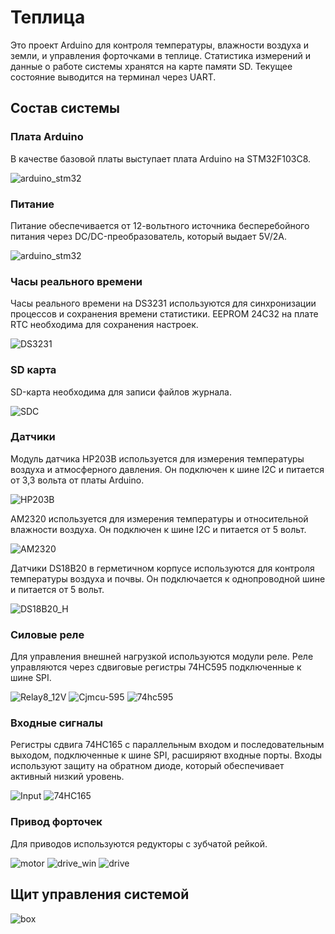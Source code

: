 # Теплица
Это проект Arduino для контроля температуры, влажности воздуха и земли, и управления форточками в теплице. Статистика измерений и данные о работе системы хранятся на карте памяти SD. Текущее состояние выводится на терминал через UART.
## Состав системы
### Плата Arduino
В качестве базовой платы выступает плата Arduino на STM32F103C8.

![arduino_stm32](https://github.com/EngDial/Greenhouse/blob/master/img/arduino_stm32_.jpg)
### Питание
Питание обеспечивается от 12-вольтного источника бесперебойного питания через DC/DC-преобразователь, который выдает 5V/2A.

![arduino_stm32](https://github.com/EngDial/Greenhouse/blob/master/img/dc_dc_.jpg)
### Часы реального времени
Часы реального времени на DS3231 используются для синхронизации процессов и сохранения времени статистики. EEPROM 24C32 на плате RTC необходима для сохранения настроек.

![DS3231](https://github.com/EngDial/Greenhouse/blob/master/img/DS3231_.jpg)
### SD карта
SD-карта необходима для записи файлов журнала.

![SDC](https://github.com/EngDial/Greenhouse/blob/master/img/SDC_.jpg)
### Датчики
Модуль датчика HP203B используется для измерения температуры воздуха и атмосферного давления. Он подключен к шине I2C и питается от 3,3 вольта от платы Arduino.

![HP203B](https://github.com/EngDial/Greenhouse/blob/master/img/HP203B_.jpg)

AM2320 используется для измерения температуры и относительной влажности воздуха. Он подключен к шине I2C и питается от 5 вольт.

![AM2320](https://github.com/EngDial/Greenhouse/blob/master/img/AM2320_.jpg)

Датчики DS18B20 в герметичном корпусе используются для контроля температуры воздуха и почвы. Он подключается к однопроводной шине и питается от 5 вольт.

![DS18B20_H](https://github.com/EngDial/Greenhouse/blob/master/img/DS18B20_H_.jpg)
### Силовые реле
Для управления внешней нагрузкой используются модули реле. Реле управляются через сдвиговые регистры 74НС595 подключенные к шине SPI.

![Relay8_12V](https://github.com/EngDial/Greenhouse/blob/master/img/Relay8_12V.jpg)
![Cjmcu-595](https://github.com/EngDial/Greenhouse/blob/master/img/Cjmcu-595.jpg)
![74hc595](https://github.com/EngDial/Greenhouse/blob/master/img/74hc595.jpg)
### Входные сигналы
Регистры сдвига 74HC165 с параллельным входом и последовательным выходом, подключенные к шине SPI, расширяют входные порты. Входы используют защиту на обратном диоде, который обеспечивает активный низкий уровень.

![Input](https://github.com/EngDial/Greenhouse/blob/master/img/Input.jpg)
![74HC165](https://github.com/EngDial/Greenhouse/blob/master/img/74hc165.jpg)
### Привод форточек
Для приводов используются редукторы с зубчатой рейкой.

![motor](https://github.com/EngDial/Greenhouse/blob/master/img/motor.jpg)
![drive_win](https://github.com/EngDial/Greenhouse/blob/master/img/drive_win1.jpg)
![drive](https://github.com/EngDial/Greenhouse/blob/master/img/drive.jpg)
## Щит управления системой
![box](https://github.com/EngDial/Greenhouse/blob/master/img/box.jpg)


